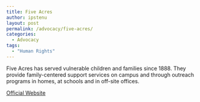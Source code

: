```yaml
---
title: Five Acres
author: ipstenu
layout: post
permalink: /advocacy/five-acres/
categories:
  - Advocacy
tags:
  - "Human Rights"
---
```


Five Acres has served vulnerable children and families since 1888. They provide family-centered support services on campus and through outreach programs in homes, at schools and in off-site offices.

[Official Website](http://5acres.org/)